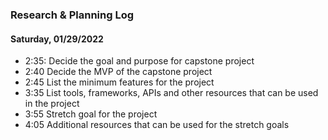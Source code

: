 ### Research & Planning Log
#### Saturday, 01/29/2022
* 2:35: Decide the goal and purpose for capstone project
* 2:40 Decide the MVP of the capstone project
* 2:45 List the minimum features for the project
* 3:35 List tools, frameworks, APIs and other resources that can be used in the project
* 3:55 Stretch goal for the project
* 4:05 Additional resources that can be used for the stretch goals